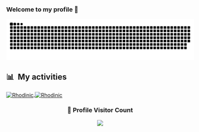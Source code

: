 ### Welcome to my profile 👋


<div align="center">
  <a href="https://1999azzar.github.io/1999AZZAR/">
  <img  src="https://github.com/1999AZZAR/1999AZZAR/blob/main/resources/img/grid-snake.svg"
       alt="snake" /></a>
</div>

<div>

  ## 📊 &nbsp;My activities
  <a href="https://github.com/Rhodinic">
    <img width=450 height=170 align="center" alt="Rhodinic" src="https://github-readme-stats.vercel.app/api?username=Rhodinic&theme=midnight-purple&show_icons=true&bg_color=0D1117&hide_border=true&count_private=true" />
  </a>
  <a href="https://github.com/Rhodinic">
    <img align="center" alt="Rhodinic" src="https://github-readme-stats.vercel.app/api/top-langs/?username=Rhodinic&theme=midnight-purple&layout=compact&bg_color=0D1117&hide_border=true&count_private=true" />
  </a>
</div>

<div align=center>
  <h3><b>📍 Profile Visitor Count</b></h3>
</div>
    
<!-- retro visitor counter -->  
<p align="center" >   
  <img src="https://profile-counter.glitch.me/DHANOLA/count.svg" />  
</p>
